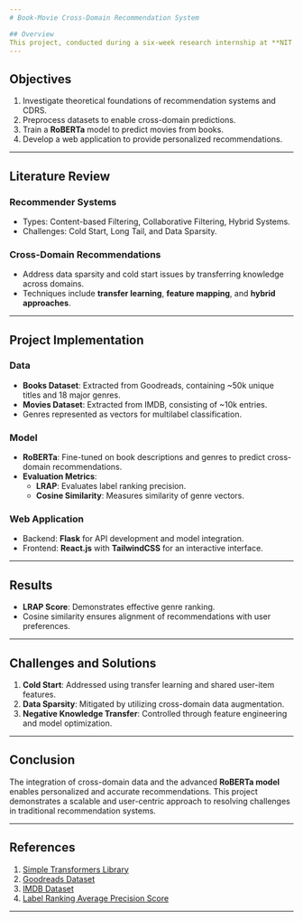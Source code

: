 ```yaml
---
# Book-Movie Cross-Domain Recommendation System

## Overview
This project, conducted during a six-week research internship at **NIT Kurukshetra**, focuses on developing a **Cross-Domain Recommendation System (CDRS)**. It leverages **Natural Language Processing (NLP)** and machine learning techniques to predict movie recommendations based on users' book-reading habits. The core of the system is built upon the **RoBERTa model**, fine-tuned for multilabel classification.
---
```


## Objectives

1. Investigate theoretical foundations of recommendation systems and CDRS.
2. Preprocess datasets to enable cross-domain predictions.
3. Train a **RoBERTa** model to predict movies from books.
4. Develop a web application to provide personalized recommendations.

---

## Literature Review

### Recommender Systems

- Types: Content-based Filtering, Collaborative Filtering, Hybrid Systems.
- Challenges: Cold Start, Long Tail, and Data Sparsity.

### Cross-Domain Recommendations

- Address data sparsity and cold start issues by transferring knowledge across domains.
- Techniques include **transfer learning**, **feature mapping**, and **hybrid approaches**.

---

## Project Implementation

### Data

- **Books Dataset**: Extracted from Goodreads, containing ~50k unique titles and 18 major genres.
- **Movies Dataset**: Extracted from IMDB, consisting of ~10k entries.
- Genres represented as vectors for multilabel classification.

### Model

- **RoBERTa**: Fine-tuned on book descriptions and genres to predict cross-domain recommendations.
- **Evaluation Metrics**:
  - **LRAP**: Evaluates label ranking precision.
  - **Cosine Similarity**: Measures similarity of genre vectors.

### Web Application

- Backend: **Flask** for API development and model integration.
- Frontend: **React.js** with **TailwindCSS** for an interactive interface.

---

## Results

- **LRAP Score**: Demonstrates effective genre ranking.
- Cosine similarity ensures alignment of recommendations with user preferences.

---

## Challenges and Solutions

1. **Cold Start**: Addressed using transfer learning and shared user-item features.
2. **Data Sparsity**: Mitigated by utilizing cross-domain data augmentation.
3. **Negative Knowledge Transfer**: Controlled through feature engineering and model optimization.

---

## Conclusion

The integration of cross-domain data and the advanced **RoBERTa model** enables personalized and accurate recommendations. This project demonstrates a scalable and user-centric approach to resolving challenges in traditional recommendation systems.

---

## References

1. [Simple Transformers Library](https://simpletransformers.ai/docs/multi-label-classification/)
2. [Goodreads Dataset](https://www.kaggle.com/datasets/jealousleopard/goodreadsbooks)
3. [IMDB Dataset](https://www.kaggle.com/datasets/lakshmi25npathi/imdb-dataset-of-50k-movie-reviews)
4. [Label Ranking Average Precision Score](https://scikit-learn.org/stable/modules/generated/sklearn.metrics.label_ranking_average_precision_score.html)

---
